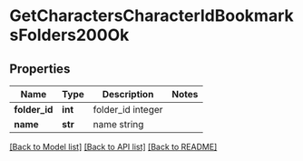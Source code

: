 # GetCharactersCharacterIdBookmarksFolders200Ok

## Properties
Name | Type | Description | Notes
------------ | ------------- | ------------- | -------------
**folder_id** | **int** | folder_id integer | 
**name** | **str** | name string | 

[[Back to Model list]](../README.md#documentation-for-models) [[Back to API list]](../README.md#documentation-for-api-endpoints) [[Back to README]](../README.md)


